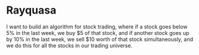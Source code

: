 # Rayquasa
I want to build an algorithm for stock trading, where if a stock goes below 5% in the last week, we buy $5 of that stock, and if another stock goes up by 10% in the last week, we sell $10 worth of that stock simultaneously, and we do this for all the stocks in our trading universe.
